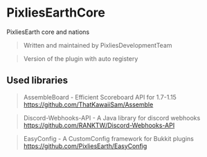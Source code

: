 # PixliesEarthCore
PixliesEarth core and nations
> Written and maintained by PixliesDevelopmentTeam

> Version of the plugin with auto registery

## Used libraries
> AssembleBoard - Efficient Scoreboard API for 1.7-1.15
https://github.com/ThatKawaiiSam/Assemble

> Discord-Webhooks-API - A Java library for discord webhooks
https://github.com/RANKTW/Discord-Webhooks-API

> EasyConfig - A CustomConfig framework for Bukkit plugins https://github.com/PixliesEarth/EasyConfig
